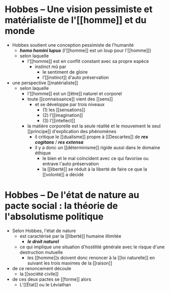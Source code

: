 # Hobbes – Une vision pessimiste et matérialiste de l'[[homme]] et du monde

- Hobbes soutient une conception pessimiste de l'humanité
  - ***homo homini lupus*** (l'[[homme]] est un loup pour l'[[homme]])
  - selon laquelle
    - l'[[homme]] est en conflit constant avec sa propre espèce
      - instinct mû par
        - le sentiment de gloire
        - l'[[instinct]] d'auto préservation
- une perspective [[matérialiste]]
  - selon laquelle
    - l'[[homme]] est un [[être]] naturel et corporel
    - toute [[connaissance]] vient des [[sens]]
      - et se développe par trois niveaux
        - (1) les [[sensations]]
        - (2) l'[[imagination]]
        - (3) l'[[intellect]]
    - la matière corporelle est la seule réalité et le mouvement le seul [[principe]] d'explication des phénomènes
      - il critique le [[dualisme]] propre à [[Descartes]] de ***res cogitans*** / ***res extensa***
      - il y a donc un [[déterminisme]] rigide aussi dans le domaine éthique
        - le bien et le mal coïncident avec ce qui favorise ou entrave l'auto préservation
        - la [[liberté]] se réduit à la liberté de faire ce que la [[volonté]] a décidé


# Hobbes – De l'état de nature au pacte social : la théorie de l'absolutisme politique

- Selon Hobbes, l'état de nature
  - est caractérisé par la [[liberté]] humaine illimitée
    - ***le droit naturel***
  - ce qui implique une situation d'hostilité générale avec le risque d'une destruction mutuelle
    - les [[homme]]s doivent donc renoncer à la [[loi naturelle]] en suivant les trois maximes de la [[raison]]
- de ce renoncement découle
  - la [[société civile]]
- de ces deux pactes se [[forme]] alors
  - L'[[État]] ou le Léviathan